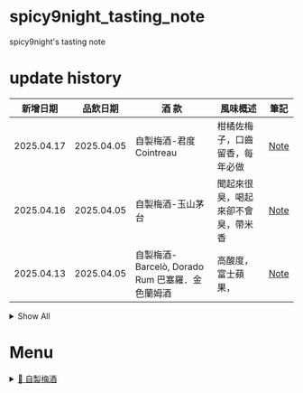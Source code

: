 # spicy9night_tasting_note
 spicy9night's tasting note

# update history
| 新增日期    | 品飲日期    | 酒 款                                | 風味概述                        | 筆記      |
|-------------|-------------|--------------------------------------|---------------------------------|-----------|
| 2025.04.17  | 2025.04.05  |自製梅酒-君度 Cointreau               | 柑橘佐梅子，口齒留香，每年必做  | [Note](./自製梅酒/bottled_2025/君度_Cointreau/README.md/) |
| 2025.04.16  | 2025.04.05  |自製梅酒-玉山茅台                     | 聞起來很臭，喝起來卻不會臭，帶米香| [Note](./自製梅酒/bottled_2025/玉山茅台/README.md/) |
| 2025.04.13  | 2025.04.05  |自製梅酒-Barcelò, Dorado Rum 巴塞羅．金色蘭姆酒 | 高酸度，富士蘋果，    | [Note](./自製梅酒/bottled_2025/Barcelò_Dorado_Rum_巴塞羅．金色蘭姆酒/README.md/) |


<details>
<summary>Show All</summary>

| 新增日期    | 品飲日期    | 酒 款                                | 風味概述                        | 筆記      |
|-------------|-------------|--------------------------------------|---------------------------------|-----------|
| 2025.04.12  | 2025.04.05  |自製梅酒-Bacadi White Rum             | 梅子加了酒  Choya 基本款的風味  | [Note](./自製梅酒/bottled_2025/Bacardi_White_Rum/README.md/) |
| 2025.04.10  | 2025.04.05  |自製梅酒-Vodka+Gin                    | 辛口，青蘋果香氣，青梅感        | [Note](./自製梅酒/bottled_2025/Vodka+Gin/README.md) |
| 2025.04.08  | 2025.04.05  |自製梅酒-Kirkland 12yo Blended Whisky | 煙燻、烏梅調性，2025熟成MVP     | [Note](./自製梅酒/bottled_2025/Kirkland_12yo_blended_whisky/README.md) |
| 2025.04.06  | 2025.04.05  |自製梅酒-Kirkland 法國伏特加          | 葡萄百香果香、像Choya但酒感更強 | [Note](./自製梅酒/bottled_2025/Kirkland_法國伏特加/README.md) |
</details>

# Menu

<details>
<summary><a href=".\自製梅酒\README.md">📁 自製梅酒</a></summary>

<details>
<summary>&nbsp;&nbsp;<a href=".\自製梅酒\bottled_2025\README.md">📂 bottled_2025</a></summary>

&nbsp;&nbsp;&nbsp;&nbsp;&nbsp;&nbsp;&nbsp;&nbsp;&nbsp;<a href=".\自製梅酒\bottled_2025\Bacardi_White_Rum\README.md">📄 Bacardi_White_Rum</a>

&nbsp;&nbsp;&nbsp;&nbsp;&nbsp;&nbsp;&nbsp;&nbsp;&nbsp;<a href=".\自製梅酒\bottled_2025\Barcelò_Dorado_Rum_巴塞羅．金色蘭姆酒\README.md">📄 Barcelò_Dorado_Rum_巴塞羅．金色蘭姆酒</a>

&nbsp;&nbsp;&nbsp;&nbsp;&nbsp;&nbsp;&nbsp;&nbsp;&nbsp;<a href=".\自製梅酒\bottled_2025\Kirkland_12yo_blended_whisky\README.md">📄 Kirkland_12yo_blended_whisky</a>

&nbsp;&nbsp;&nbsp;&nbsp;&nbsp;&nbsp;&nbsp;&nbsp;&nbsp;<a href=".\自製梅酒\bottled_2025\Kirkland_法國伏特加\README.md">📄 Kirkland_法國伏特加</a>

&nbsp;&nbsp;&nbsp;&nbsp;&nbsp;&nbsp;&nbsp;&nbsp;&nbsp;<a href=".\自製梅酒\bottled_2025\Vodka+Gin\README.md">📄 Vodka+Gin</a>

&nbsp;&nbsp;&nbsp;&nbsp;&nbsp;&nbsp;&nbsp;&nbsp;&nbsp;<a href=".\自製梅酒\bottled_2025\君度_Cointreau\README.md">📄 君度_Cointreau</a>

&nbsp;&nbsp;&nbsp;&nbsp;&nbsp;&nbsp;&nbsp;&nbsp;&nbsp;<a href=".\自製梅酒\bottled_2025\玉山茅台\README.md">📄 玉山茅台</a>

</details>

</details>

